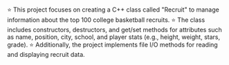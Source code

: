 ⭐️ This project focuses on creating a C++ class called "Recruit" to manage information about the top 100 college basketball recruits. 
⭐️ The class includes constructors, destructors, and get/set methods for attributes such as name, position, city, school, and player stats (e.g., height, weight, stars, grade).
⭐️ Additionally, the project implements file I/O methods for reading and displaying recruit data.
